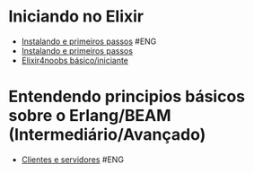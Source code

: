 # Iniciando no Elixir

- [Instalando e primeiros passos](https://elixir-lang.org/getting-started/introduction.html) #ENG
- [Instalando e primeiros passos](https://elixirschool.com/pt/lessons/basics/basics/)
- [Elixir4noobs básico/iniciante](https://github.com/aleDsz/elixir4noobs)


# Entendendo principios básicos sobre o Erlang/BEAM (Intermediário/Avançado)

- [Clientes e servidores](https://learnyousomeerlang.com/clients-and-servers) #ENG

